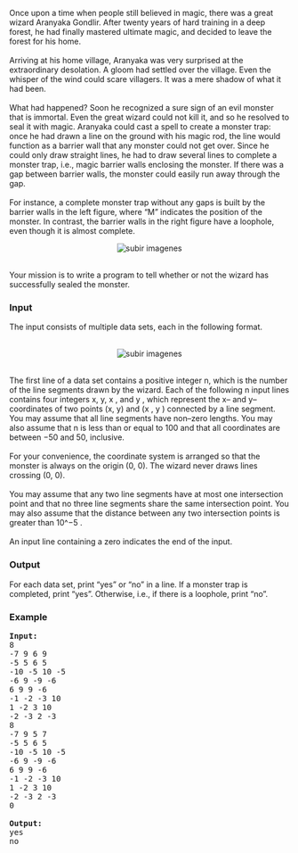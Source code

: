 <p>Once upon a time when people still believed in magic, there was a great wizard Aranyaka Gondlir.
After twenty years of hard training in a deep forest, he had finally mastered ultimate magic, and
decided to leave the forest for his home.<br><br> 
Arriving at his home village, Aranyaka was very surprised at the extraordinary desolation. A gloom
had settled over the village. Even the whisper of the wind could scare villagers. It was a mere
shadow of what it had been.<br><br>
What had happened? Soon he recognized a sure sign of an evil monster that is immortal. Even
the great wizard could not kill it, and so he resolved to seal it with magic. Aranyaka could cast a
spell to create a monster trap: once he had drawn a line on the ground with his magic rod, the line
would function as a barrier wall that any monster could not get over. Since he could only draw
straight lines, he had to draw several lines to complete a monster trap, i.e., magic barrier walls
enclosing the monster. If there was a gap between barrier walls, the monster could easily run away
through the gap.<br><br>
For instance, a complete monster trap without any gaps is built by the barrier walls in the left
figure, where “M” indicates the position of the monster. In contrast, the barrier walls in the right
figure have a loophole, even though it is almost complete.


<br>
</p><p></p><p>
</p><center><img src="/content/zukow:MONSTER.png" alt="subir imagenes" border="0"></center>
<p></p><p>
<br>
Your mission is to write a program to tell whether or not the wizard has successfully sealed the
monster.


</p><h3>Input</h3>
<p>The input consists of multiple data sets, each in the following format.<br>

<br>
</p><p></p><p>
</p><center><img src="/content/dilaang:monster_input.png" alt="subir imagenes" border="0"></center>
<p></p><p>
<br>
The first line of a data set contains a positive integer n, which is the number of the line segments
drawn by the wizard. Each of the following n input lines contains four integers x, y, x , and
y , which represent the x– and y–coordinates of two points (x, y) and (x , y ) connected by a line
segment. You may assume that all line segments have non–zero lengths. You may also assume that
n is less than or equal to 100 and that all coordinates are between −50 and 50, inclusive.<br><br>
For your convenience, the coordinate system is arranged so that the monster is always on the origin
(0, 0). The wizard never draws lines crossing (0, 0).<br><br>
You may assume that any two line segments have at most one intersection point and that no three
line segments share the same intersection point. You may also assume that the distance between
any two intersection points is greater than 10^−5 .<br><br>
An input line containing a zero indicates the end of the input.
</p><h3>Output</h3>
<p>For each data set, print “yes” or “no” in a line. If a monster trap is completed, print “yes”.
Otherwise, i.e., if there is a loophole, print “no”.

</p><h3>Example</h3>

<pre><b>Input:</b>
8
-7 9 6 9
-5 5 6 5
-10 -5 10 -5
-6 9 -9 -6
6 9 9 -6
-1 -2 -3 10
1 -2 3 10
-2 -3 2 -3
8
-7 9 5 7
-5 5 6 5
-10 -5 10 -5
-6 9 -9 -6
6 9 9 -6
-1 -2 -3 10
1 -2 3 10
-2 -3 2 -3
0

<b>Output:</b>
yes
no

</pre>